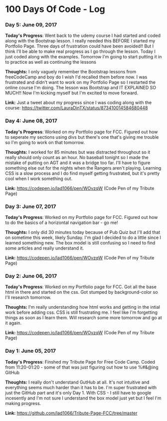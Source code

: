 # 100 Days Of Code - Log

### Day 5: June 09, 2017

**Today's Progress**: Went back to the udemy course I had started and coded along with the Bootstrap lesson. I really needed this BEFORE I started my Portfolio Page. Three days of frustration could have been avoided!! But I think I'll be able to make real progress as I go through the lesson. Today I just coded along with the examples. Tomorrow I'm going to start putting it in to practice as well as continuing the lessons

**Thoughts:** I only vaguely remember the Bootstrap lessons from freeCodeCamp and boy do I wish I'd recalled them before now. I was frustrated and didn't want to work on my Portfolio Page so I restarted the online course I'm doing. The lesson was Bootstrap and IT EXPLAINED SO MUCH!! Now I'm kicking myself but I'm excited to move forward.

**Link:** Just a tweet about my progress since I was coding along with the course: https://twitter.com/LauraDinTX/status/873410014584680448

### Day 4: June 08, 2017

**Today's Progress**: Worked on my Portfolio page for FCC.  Figured out how to seperate my sections using divs but there's one that's giving me trouble so I'm going to work on that tomorrow.

**Thoughts:** I worked for 85 minutes but was distracted throughout so it really should only count as an hour. No baseball tonight so I made the mistake of putting on AGT and it was a bridge too far. I'll have to figure something else out for the nights when the Rangers aren't playing. Learning CSS is a slow process and I do find myself getting frustrated, but it's pretty cool when I work something out.

**Link:** https://codepen.io/lad1066/pen/WOvzqW (Code Pen of my Tribute Page)

### Day 3: June 07, 2017

**Today's Progress**: Worked on my Portfolio page for FCC.  Figured out how to do the basics of a horizontal navigation bar - go me!

**Thoughts:** I only did 30 minutes today because of Pub Quiz but I'll add that on sometime this week, likely Sunday.  I'm glad I decided to do a little since I learned something new.  The box model is still confusing so I need to find some articles and really understand it.

**Link:** https://codepen.io/lad1066/pen/WOvzqW (Code Pen of my Tribute Page)

### Day 2: June 06, 2017

**Today's Progress**: Worked on my Portfolio page for FCC.  Got all the base html in there and started on the css.  Got stumped by background-color so I'll research tomorrow.

**Thoughts:** I'm really understanding how html works and getting in the intial work before adding css. CSS is still frustrating me.  I feel like I'm forgetting things as soon as I learn them.  Will research some more tomorrow and go at it again.

**Link:** https://codepen.io/lad1066/pen/WOvzqW (Code Pen of my Tribute Page)

### Day 1: June 05, 2017

**Today's Progress**: Finshed my Tribute Page for Free Code Camp. Coded from 11:20-01:20 - some of that was just figuring out how to use %#&@ing GitHub

**Thoughts:** I really don't understand GutHub at all.  It's not intuitive and everything seems much harder than it has to be.  I'm super frustrated with just the GitHub part and it's only Day 1. With CSS - I still have to google incesently and I'm not sure I understand the box model just yet but I feel I'm making progress.

**Link:** https://github.com/lad1066/Tribute-Page-FCC/tree/master
